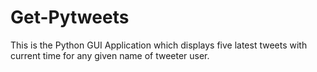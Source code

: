 # Get-Pytweets

This is the Python GUI Application which displays five latest tweets with current time for any given name of tweeter user.

